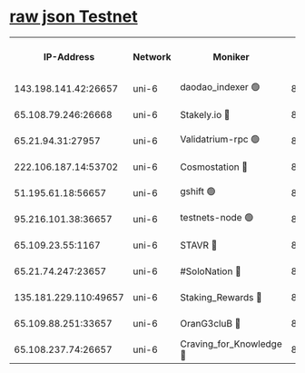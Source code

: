 [raw json Testnet](https://rpc-check.junot.stavr.tech/junot/rpc-junot-result.json)
=


<table><tr><th>IP-Address</th><th>Network</th><th>Moniker</th><th>Latest Block Height</th><th>Earliest Block Height</th><th>Catching Up</th><th>Tx Index</th><th>Voting Power</th><th>Scan Time</th></tr><tr><td>143.198.141.42:26657</td><td>uni-6</td><td>daodao_indexer 🟢</td><td>8562203</td><td>1</td><td>False</td><td>off</td><td>0</td><td>2024-03-04T19:51:25.417557467UTC</td></tr><tr><td>65.108.79.246:26668</td><td>uni-6</td><td>Stakely.io 🔴</td><td>8562199</td><td>1570872</td><td>False</td><td>on</td><td>11</td><td>2024-03-04T19:51:15.090682064UTC</td></tr><tr><td>65.21.94.31:27957</td><td>uni-6</td><td>Validatrium-rpc 🟢</td><td>8562199</td><td>2943363</td><td>False</td><td>on</td><td>0</td><td>2024-03-04T19:51:10.681688281UTC</td></tr><tr><td>222.106.187.14:53702</td><td>uni-6</td><td>Cosmostation 🔴</td><td>8562198</td><td>7473037</td><td>False</td><td>on</td><td>109003</td><td>2024-03-04T19:51:08.318000542UTC</td></tr><tr><td>51.195.61.18:56657</td><td>uni-6</td><td>gshift 🟢</td><td>8559900</td><td>7691417</td><td>False</td><td>on</td><td>0</td><td>2024-03-04T19:50:56.799233843UTC</td></tr><tr><td>95.216.101.38:36657</td><td>uni-6</td><td>testnets-node 🟢</td><td>8562200</td><td>8116304</td><td>False</td><td>on</td><td>0</td><td>2024-03-04T19:51:17.441956954UTC</td></tr><tr><td>65.109.23.55:1167</td><td>uni-6</td><td>STAVR 🔴</td><td>8562201</td><td>8207211</td><td>False</td><td>off</td><td>6056</td><td>2024-03-04T19:51:21.820680943UTC</td></tr><tr><td>65.21.74.247:23657</td><td>uni-6</td><td>#SoloNation 🔴</td><td>8562202</td><td>8237483</td><td>False</td><td>on</td><td>112</td><td>2024-03-04T19:51:24.534590228UTC</td></tr><tr><td>135.181.229.110:49657</td><td>uni-6</td><td>Staking_Rewards 🔴</td><td>8562203</td><td>8388763</td><td>False</td><td>on</td><td>1008</td><td>2024-03-04T19:51:30.083828151UTC</td></tr><tr><td>65.109.88.251:33657</td><td>uni-6</td><td>OranG3cluB 🔴</td><td>8562203</td><td>8418953</td><td>False</td><td>on</td><td>11</td><td>2024-03-04T19:51:29.769658067UTC</td></tr><tr><td>65.108.237.74:26657</td><td>uni-6</td><td>Craving_for_Knowledge 🔴</td><td>8562201</td><td>8509474</td><td>False</td><td>on</td><td>9004</td><td>2024-03-04T19:51:22.169199814UTC</td></tr></table>